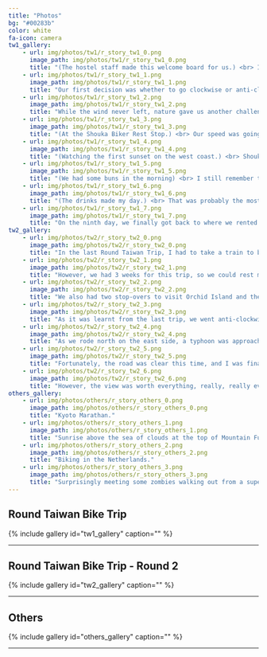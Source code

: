 ```yaml
---
title: "Photos"
bg: "#00283b"
color: white
fa-icon: camera
tw1_gallery:
    - url: img/photos/tw1/r_story_tw1_0.png
      image_path: img/photos/tw1/r_story_tw1_0.png
      title: "(The hostel staff made this welcome board for us.) <br> In the autumn of 2010, we bought a Taiwan travel guide book, watched a few YouTubes about how to fix bikes, and flew to Taipei to begin our first biking trip. Our goal was to circle around Taiwan once and finish this 1000km challenge in 9 days. I was very excited because we had not planned anything except for the flights and the bikes, and because it was a trip for the three of us."
    - url: img/photos/tw1/r_story_tw1_1.png
      image_path: img/photos/tw1/r_story_tw1_1.png
      title: "Our first decision was whether to go clockwise or anti-clockwise on the island, and without much thought, we started clockwise, but we did not know we were going to bike a lot harder on the whole trip because of this. Very soon after leaving the city, we found we kept heading against the wind, which was so strong that I had to go full power even going downhill. However, there was no turning back, and so we rode until the sunset, when we began to look for a place to stay. Hotel information was not as convenient as today, but we still managed to find one with our guide book, our phone, and Google Maps. The first day was supposed to be for warm-up, but by the time we lied on beds, we were totally exhausted."
    - url: img/photos/tw1/r_story_tw1_2.png
      image_path: img/photos/tw1/r_story_tw1_2.png
      title: "While the wind never left, nature gave us another challenge on the third day: a section of the road that we had to go along was blocked due to a landslide. Given the limited time and experience we had, we gave up completing the whole circling of the island by bike and took a train to bypass the blocked road. It was imperfect. However, some time after we touched the ground again, we saw a completely different scenary—at last, nature showed us its kindness—the greens, the river, and some warm-hearted people. At the same time, our legs were getting used to the new daily routine, and luck brought us to one of the most unforgettable hostels in my life that night, with a restaurant that provided the tastiest beef noodle."
    - url: img/photos/tw1/r_story_tw1_3.png
      image_path: img/photos/tw1/r_story_tw1_3.png
      title: "(At the Shouka Biker Rest Stop.) <br> Our speed was going up day after day, and on the 5th day we could do 100km per day (I know it's not considered fast :P), and that was also the day we were about to climb our first mountain to the Shouka Biker Rest Stop at 460m. To us, it was more than just a checkpoint, but really like an achievement: we finally made it to the very place everyone had talked about on the internet :). "
    - url: img/photos/tw1/r_story_tw1_4.png
      image_path: img/photos/tw1/r_story_tw1_4.png
      title: "(Watching the first sunset on the west coast.) <br> Shouka was the split point between the east and west sides of the island, so after that, I thought I could finally be relaxed because the west side was mainly cities and flat land, and everything indeed went quite well until, on the eighth day, my mistake brought me to the last challenge by nature and my biggest surprise in this trip."
    - url: img/photos/tw1/r_story_tw1_5.png
      image_path: img/photos/tw1/r_story_tw1_5.png
      title: "(We had some buns in the morning) <br> I still remember the morning when we were having breakfast and the news talked about the monsoon, which went opposite to the direction we were heading, and because of that, I told my friends to stick to the main way and never ever think to deviate from that, and it was also where Murphy's law showed its power! I mistakenly deviated from that by making a wrong turn at an intersection. The good thing was that I was some distance ahead of my friends so they did not see me and follow me into the wrong way, but the bad thing was the wrong way led me straight to the coast where there were no trees to block the wind, and this time, even with my full power, I found it very extremely difficult to go downhill against the monsoon, and that was not it—we lost contact because we thought one phone card was enough."
    - url: img/photos/tw1/r_story_tw1_6.png
      image_path: img/photos/tw1/r_story_tw1_6.png
      title: "(The drinks made my day.) <br> That was probably the most worrying moment of the trip because I did not know how to find them. I looked at the map, found the next intersection point on the main way to be 35km away, and concluded that I had to get there before my friends and wait for them. Thanks to the monsoon, I spent twice as much time as I thought to finally get there. While I was getting so nervous about missing them because of the longer riding time, I was really rushing to the intersection point, and to my very big surprise, our friends just showed up in my sight, riding very hard towards me! They would not understand why I was so happy running to them and almost stopping them to hug them (but they were still focusing on the uphill, so it was better not to stop them). After that, I treated myself to a big meal of Taiwanese snack food at a food stall, told my friends what happened, and the next beautiful thing was that the owner of the food stall sent her son to buy some drinks for us. I cannot forget that."
    - url: img/photos/tw1/r_story_tw1_7.png
      image_path: img/photos/tw1/r_story_tw1_7.png
      title: "On the ninth day, we finally got back to where we rented our bikes and where we started. Although it rained for the first time on our trip, it was already nothing compared to what we had gone through. That night, we went back to the same hostel we had stayed in before we started, and we shared photos and stories with the hostel staff and another group of travelers. We raised to toast to our accomplishment, but the wine was literally like knocking me out—after a few sips, I simply couldn't wait to go to bed, and bed I went, and basically skipped all the celebration things we had thought about at the beginning. "
tw2_gallery:
    - url: img/photos/tw2/r_story_tw2_0.png
      image_path: img/photos/tw2/r_story_tw2_0.png
      title: "In the last Round Taiwan Trip, I had to take a train to bypass a section of the road that was blocked due to a landslide. This time, my goal was to finally be able to claim that I had really biked around the whole island. With already some experience, I became the leader of this group of eight (mostly students) and planned the whole trip, including all of the logistics and accommodations, which made it my job to make sure we made it to our accommodations every single day."
    - url: img/photos/tw2/r_story_tw2_1.png
      image_path: img/photos/tw2/r_story_tw2_1.png
      title: "However, we had 3 weeks for this trip, so we could rest more, take more photos, and play more than on my first trip."
    - url: img/photos/tw2/r_story_tw2_2.png
      image_path: img/photos/tw2/r_story_tw2_2.png
      title: "We also had two stop-overs to visit Orchid Island and the Taroko Gorge instead of being on the road every day."
    - url: img/photos/tw2/r_story_tw2_3.png
      image_path: img/photos/tw2/r_story_tw2_3.png
      title: "As it was learnt from the last trip, we went anti-clockwise this time to make sure our warm-up happened on flat land on the west coast instead of the mountainous area on the east, so by the time we got to the Shouka Biker Rest Stop, we were ready to challenge the east coast!"
    - url: img/photos/tw2/r_story_tw2_4.png
      image_path: img/photos/tw2/r_story_tw2_4.png
      title: "As we rode north on the east side, a typhoon was approaching close, and that really worried me because last time the landslide that blocked our road was caused by another typhoon, so I had to keep following the news every day and hoped nothing bad would happen."
    - url: img/photos/tw2/r_story_tw2_5.png
      image_path: img/photos/tw2/r_story_tw2_5.png
      title: "Fortunately, the road was clear this time, and I was finally able to challenge this most difficult Suhua Highway that went over 3 mountains consecutively."
    - url: img/photos/tw2/r_story_tw2_6.png
      image_path: img/photos/tw2/r_story_tw2_6.png
      title: "However, the view was worth everything, really, really everything, including that sudden heavy freezing rain when I rode downhill after reaching the top of the last mountain."
others_gallery:
    - url: img/photos/others/r_story_others_0.png
      image_path: img/photos/others/r_story_others_0.png
      title: "Kyoto Marathan."
    - url: img/photos/others/r_story_others_1.png
      image_path: img/photos/others/r_story_others_1.png
      title: "Sunrise above the sea of clouds at the top of Mountain Fuji."
    - url: img/photos/others/r_story_others_2.png
      image_path: img/photos/others/r_story_others_2.png
      title: "Biking in the Netherlands."
    - url: img/photos/others/r_story_others_3.png
      image_path: img/photos/others/r_story_others_3.png
      title: "Surprisingly meeting some zombies walking out from a supermarket without realizing it was the Halloween."
---
```


## Round Taiwan Bike Trip 
{% include gallery id="tw1_gallery" caption="" %}

------

## Round Taiwan Bike Trip - Round 2
{% include gallery id="tw2_gallery" caption="" %}

------

## Others
{% include gallery id="others_gallery" caption="" %}



















------



